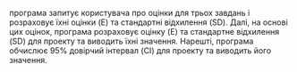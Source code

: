 програма запитує користувача про оцінки для трьох завдань і розраховує їхні оцінки (E) та стандартні відхилення (SD). Далі, на основі цих оцінок, програма розраховує оцінку (E) та стандартне відхилення (SD) для проекту та виводить їхні значення. Нарешті, програма обчислює 95% довірчий інтервал (CI) для проекту та виводить його значення.
